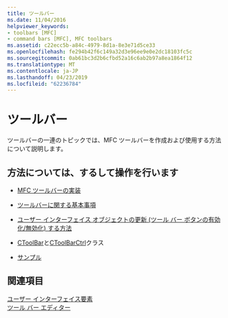 ```yaml
---
title: ツールバー
ms.date: 11/04/2016
helpviewer_keywords:
- toolbars [MFC]
- command bars [MFC], MFC toolbars
ms.assetid: c22ecc5b-a84c-4979-8d1a-8e3e71d5ce33
ms.openlocfilehash: fe294b42f6c149a32d3e96ee9e0e2dc18103fc5c
ms.sourcegitcommit: 0ab61bc3d2b6cfbd52a16c6ab2b97a8ea1864f12
ms.translationtype: MT
ms.contentlocale: ja-JP
ms.lasthandoff: 04/23/2019
ms.locfileid: "62236784"
---
```

# <a name="toolbars"></a>ツールバー

ツールバーの一連のトピックでは、MFC ツールバーを作成および使用する方法について説明します。

## <a name="what-do-you-want-to-know-more-about"></a>方法については、するして操作を行います

- [MFC ツールバーの実装](../mfc/mfc-toolbar-implementation.md)

- [ツールバーに関する基本事項](../mfc/toolbar-fundamentals.md)

- [ユーザー インターフェイス オブジェクトの更新 (ツール バー ボタンの有効化/無効化) する方法](../mfc/how-to-update-user-interface-objects.md)

- [CToolBar](../mfc/reference/ctoolbar-class.md)と[CToolBarCtrl](../mfc/reference/ctoolbarctrl-class.md)クラス

- [サンプル](../mfc/toolbar-sample-list.md)

## <a name="see-also"></a>関連項目

[ユーザー インターフェイス要素](../mfc/user-interface-elements-mfc.md)<br/>
[ツール バー エディター](../windows/toolbar-editor.md)
